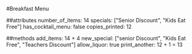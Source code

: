 #Breakfast Menu

##attributes
number_of_items: 14
specials: ["Senior Discount", "Kids Eat Free"]
has_cocktail_menu: false
copies_printed: 12

##methods
add_items: 14 + 4
new_special: ["senior Discount", "Kids Eat Free", "Teachers Discount"]
allow_liquor: true
print_another: 12 + 1 = 13
